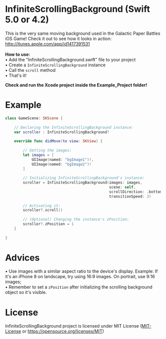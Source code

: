 # InfiniteScrollingBackground (Swift 5.0 or 4.2)
This is the very same moving background used in the Galactic Paper Battles iOS Game! Check it out to see how it looks in action: http://itunes.apple.com/app/id1417391531 <br/> <br/>
**How to use:** <br />
• Add the "InfiniteScrollingBackground.swift" file to your project <br />
• Create a `InfiniteScrollingBackground` instance <br />
• Call the `scroll` method <br />
• That's it! <br />

**Check and run the Xcode project inside the Example_Project folder!**<br />

# Example
```swift
class GameScene: SKScene {
    
    // Declaring the InfiniteScrollingBackground instance:
    var scroller : InfiniteScrollingBackground?
    
    override func didMove(to view: SKView) {
        
        // Getting the images:
        let images = [
            UIImage(named: "bgImage1")!,
            UIImage(named: "bgImage2")!
        ]
        
        // Initializing InfiniteScrollingBackground's instance:
        scroller = InfiniteScrollingBackground(images: images,
                                               scene: self,
                                               scrollDirection: .bottom,
                                               transitionSpeed: 3)
        
        // Activating it:
        scroller?.scroll()
        
        // (Optional) Changing the instance's zPosition:
        scroller?.zPosition = 1
    }
    
}
```

# Advices
• Use images with a similar aspect ratio to the device's display. Example: If it's an iPhone 8 on landscape, try using 16:9 images. On portrait, use 9:16 images; <br />
• Remember to set a `zPosition` after initializing the scrolling background object so it's visible.

# License
InfiniteScrollingBackground project is licensed under MIT License ([MIT-License](MIT-License) or https://opensource.org/licenses/MIT)
